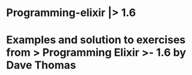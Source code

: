 # Programming-elixir |> 1.6
# Examples and solution to exercises from > Programming Elixir >- 1.6 by Dave Thomas
